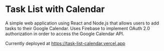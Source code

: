 # Task List with Calendar

A simple web application using React and Node.js that allows users to add tasks to their Google Calendar. Uses Firebase to implement OAuth 2.0 authorization in order to access the Google Calendar API.

Currently deployed at https://task-list-calendar.vercel.app
